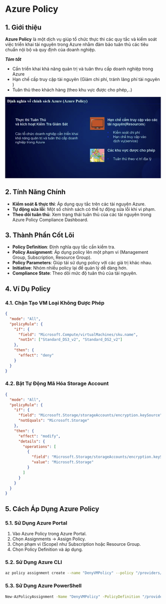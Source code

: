 # Azure Policy

## 1. Giới thiệu  
**Azure Policy** là một dịch vụ giúp tổ chức thực thi các quy tắc và kiểm soát việc triển khai tài nguyên trong Azure nhằm đảm bảo tuân thủ các tiêu chuẩn nội bộ và quy định của doanh nghiệp.

***Tóm tắt***

- Cần triển khai khả năng quản trị và tuân thru cấp doanh nghiệp trong Azure 
- Hạn chế cấp truy cập tài nguyên (Giảm chi phí, tránh lãng phí tài nguyên )
- Tuân thủ theo khách hàng (theo khu vực được cho phép,..)

![type](../assets/section2/policy.png)

## 2. Tính Năng Chính  
- **Kiểm soát & thực thi**: Áp dụng quy tắc trên các tài nguyên Azure.
- **Tự động sửa lỗi**: Một số chính sách có thể tự động sửa lỗi khi vi phạm.
- **Theo dõi tuân thủ**: Xem trạng thái tuân thủ của các tài nguyên trong Azure Policy Compliance Dashboard.

## 3. Thành Phần Cốt Lõi  
- **Policy Definition**: Định nghĩa quy tắc cần kiểm tra.
- **Policy Assignment**: Áp dụng policy lên một phạm vi (Management Group, Subscription, Resource Group).
- **Policy Parameters**: Giúp tái sử dụng policy với các giá trị khác nhau.
- **Initiative**: Nhóm nhiều policy lại để quản lý dễ dàng hơn.
- **Compliance State**: Theo dõi mức độ tuân thủ của tài nguyên.

## 4. Ví Dụ Policy  
### 4.1. Chặn Tạo VM Loại Không Được Phép  
```json
{
  "mode": "All",
  "policyRule": {
    "if": {
      "field": "Microsoft.Compute/virtualMachines/sku.name",
      "notIn": ["Standard_DS3_v2", "Standard_DS2_v2"]
    },
    "then": {
      "effect": "deny"
    }
  }
}  
```

### 4.2. Bật Tự Động Mã Hóa Storage Account
```json
{
  "mode": "All",
  "policyRule": {
    "if": {
      "field": "Microsoft.Storage/storageAccounts/encryption.keySource",
      "notEquals": "Microsoft.Storage"
    },
    "then": {
      "effect": "modify",
      "details": {
        "operations": [
          {
            "field": "Microsoft.Storage/storageAccounts/encryption.keySource",
            "value": "Microsoft.Storage"
          }
        ]
      }
    }
  }
}
```
## 5. Cách Áp Dụng Azure Policy
### 5.1. Sử Dụng Azure Portal
1. Vào Azure Policy trong Azure Portal.
2. Chọn Assignments → Assign Policy.
3. Chọn phạm vi (Scope) như Subscription hoặc Resource Group.
4. Chọn Policy Definition và áp dụng.

### 5.2. Sử Dụng Azure CLI
```sh
az policy assignment create --name "DenyVMPolicy" --policy "/providers/Microsoft.Authorization/policyDefinitions/DenyVM" --scope "/subscriptions/{subscription-id}"
```
### 5.3. Sử Dụng Azure PowerShell
```sh
New-AzPolicyAssignment -Name "DenyVMPolicy" -PolicyDefinition "/providers/Microsoft.Authorization/policyDefinitions/DenyVM" -Scope "/subscriptions/{subscription-id}"
```
